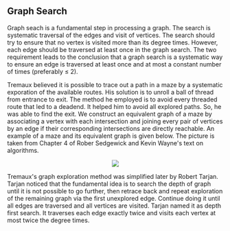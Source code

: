 ## Graph Search

Graph seach is a fundamental step in processing a graph. The search is systematic traversal of the
edges and visit of vertices. The search should try to ensure that no vertex is visited more than its
degree times. However, each edge should be traversed at least once in the graph search. The two
requirement leads to the conclusion that a graph search is a systematic way to ensure an edge is 
traversed at least once and at most a constant number  of times (preferably &le; 2). 

Tremaux believed it is possible to trace out a path in a maze by a systematic exporation of the 
available routes. His solution is to unroll a ball of thread from entrance to exit. The method
he employed is to avoid every threaded route that led to a deadend. It helped him to avoid
all explored paths. So, he was able to find the exit. We construct an equivalent graph of a 
maze by associating a vertex with each intersection and joining every pair of vertices by an edge
if their corresponding intersections are directly reachable. An example of a maze and its 
equivalent graph is given below. The picture is taken from Chapter 4 of Rober Sedgewick and 
Kevin Wayne's text on algorithms. 
<p style="text-align:center">
    <img src="../images/mazeGraph.png">
</p>

Tremaux's graph exploration method was simplified later by 
Robert Tarjan. Tarjan noticed that the fundamental idea is to search the depth of graph until
it is not possible to go further, then retrace back and repeat exploration of the remaining 
graph via the first unexplored edge. Continue doing it until all edges are traversed and all
vertices are visited. Tarjan named it as depth first search. It traverses each edge exactly
twice and visits each vertex at most twice the degree times. 
